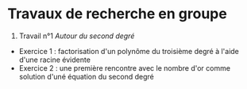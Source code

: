 # Travaux de recherche en groupe

1) Travail n°1 *Autour du second degré*
* Exercice 1 : factorisation d'un polynôme du troisième degré à l'aide d'une racine évidente
* Exercice 2 : une première rencontre avec le nombre d'or comme solution d'uné équation du second degré
